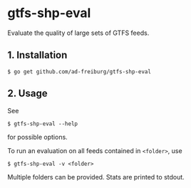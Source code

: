 # gtfs-shp-eval

Evaluate the quality of large sets of GTFS feeds.

## 1. Installation
    $ go get github.com/ad-freiburg/gtfs-shp-eval

## 2. Usage
See

    $ gtfs-shp-eval --help

for possible options.

To run an evaluation on all feeds contained in `<folder>`, use

	$ gtfs-shp-eval -v <folder>

Multiple folders can be provided. Stats are printed to stdout.
